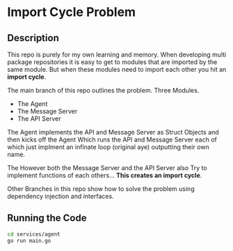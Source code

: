 # Import Cycle Problem

## Description
This repo is purely for my own learning and memory. When developing multi package repositories it is easy to get to modules that are imported by the same module. But when these modules need to import each other you hit an **import cycle**. 

The main branch of this repo outlines the problem. Three Modules. 

- The Agent
- The Message Server
- The API Server

The Agent implements the API and Message Server as Struct Objects and then kicks off the Agent Which runs the API and Message Server each of which just implment an infinate loop (original aye) outputting their own name. 

The However both the Message Server and the API Server also Try to implement functions of each others... **This creates an import cycle**.

Other Branches in this repo show how to solve the problem using dependency injection and interfaces. 


## Running the Code

```bash
cd services/agent 
go run main.go
```